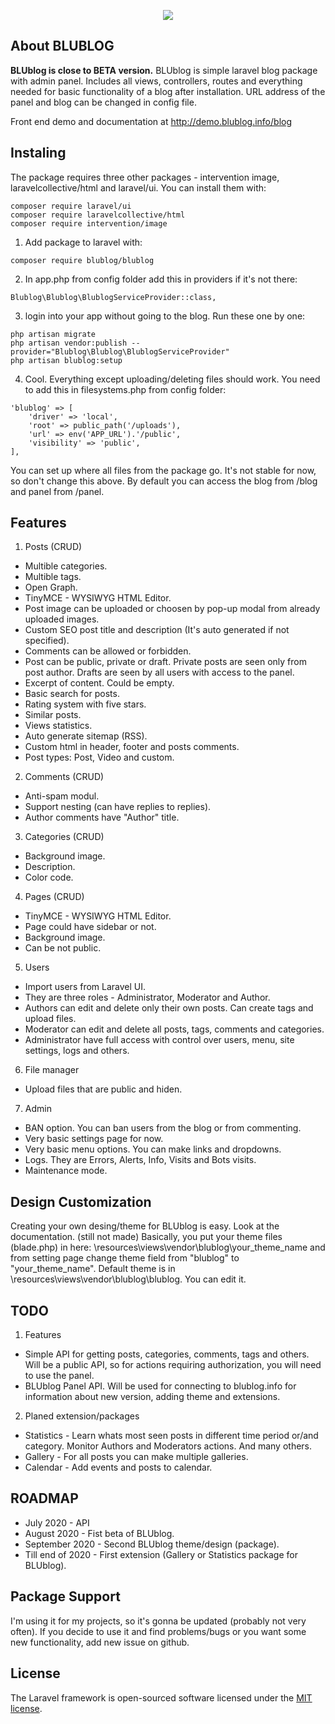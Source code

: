 <p align="center"><img src="http://demo.blublog.info/uploads/posts/1-panel-index.jpg"></p>

## About BLUBLOG
**BLUblog is close to BETA version.**
BLUblog is simple laravel blog package with admin panel. Includes all views, controllers, routes and everything needed for basic functionality of a blog after installation.
URL address of the panel and blog can be changed in config file.

Front end demo and documentation at http://demo.blublog.info/blog

## Instaling
The package requires three other packages - intervention image, laravelcollective/html and laravel/ui.
You can install them with:
```
composer require laravel/ui
composer require laravelcollective/html
composer require intervention/image
```
1. Add package to laravel with:
```
composer require blublog/blublog
```
2. In app.php from config folder add this in providers if it's not there:
```
Blublog\Blublog\BlublogServiceProvider::class,
```
3. login into your app without going to the blog. Run these one by one:
```
php artisan migrate
php artisan vendor:publish --provider="Blublog\Blublog\BlublogServiceProvider"
php artisan blublog:setup
```
4. Cool. Everything except uploading/deleting files should work.
You need to add this in filesystems.php from config folder:
```
'blublog' => [
    'driver' => 'local',
    'root' => public_path('/uploads'),
    'url' => env('APP_URL').'/public',
    'visibility' => 'public',
],
```
You can set up where all files from the package go. It's not stable for now, so don't change this above.
By default you can access the blog from /blog and panel from /panel.
## Features

1. Posts (CRUD)
- Multible categories.
- Multible tags.
- Open Graph.
- TinyMCE - WYSIWYG HTML Editor.
- Post image can be uploaded or choosen by pop-up modal from already uploaded images.
- Custom SEO post title and description (It's auto generated if not specified).
- Comments can be allowed or forbidden.
- Post can be public, private or draft. Private posts are seen only from post author. Drafts are seen by all users with access to the panel.
- Excerpt of content. Could be empty.
- Basic search for posts.
- Rating system with five stars.
- Similar posts.
- Views statistics.
- Auto generate sitemap (RSS).
- Custom html in header, footer and posts comments.
- Post types: Post, Video and custom.


2. Comments (CRUD)
- Anti-spam modul.
- Support nesting (can have replies to replies).
- Author comments have "Author" title.

3. Categories (CRUD)
- Background image.
- Description.
- Color code.

4. Pages (CRUD)
- TinyMCE - WYSIWYG HTML Editor.
- Page could have sidebar or not.
- Background image.
- Can be not public.

5. Users
- Import users from Laravel UI.
- They are three roles - Administrator, Moderator and Author.
- Authors can edit and delete only their own posts. Can create tags and upload files.
- Moderator can edit and delete all posts, tags, comments and categories.
- Administrator have full access with control over users, menu, site settings, logs and others.

6. File manager
- Upload files that are public and hiden.

7. Admin
- BAN option. You can ban users from the blog or from commenting.
- Very basic settings page for now.
- Very basic menu options. You can make links and dropdowns.
- Logs. They are Errors, Alerts, Info, Visits and Bots visits.
- Maintenance mode.

## Design Customization
Creating your own desing/theme for BLUblog is easy. Look at the documentation. (still not made)
Basically, you put your theme files (blade.php) in here: \resources\views\vendor\blublog\your_theme_name and from setting page change theme field from "blublog" to "your_theme_name".
Default theme is in \resources\views\vendor\blublog\blublog. You can edit it.

## TODO
1. Features
- Simple API for getting posts, categories, comments, tags and others. Will be a public API, so for actions requiring authorization, you will need to use the panel.
- BLUblog Panel API. Will be used for connecting to blublog.info for information about new version, adding theme and extensions.  
2. Planed extension/packages
- Statistics - Learn whats most seen posts in different time period or/and category. Monitor Authors and Moderators actions. And many others.
- Gallery - For all posts you can make multiple galleries.
- Calendar - Add events and posts to calendar. 

## ROADMAP
- July 2020 - API
- August 2020 - Fist beta of BLUblog.
- September 2020 - Second BLUblog theme/design (package).
- Till end of 2020 - First extension (Gallery or Statistics package for BLUblog).

## Package Support
I'm using it for my projects, so it's gonna be updated (probably not very often). If you decide to use it and find problems/bugs or you want some new functionality, add new issue on github.

## License

The Laravel framework is open-sourced software licensed under the [MIT license](https://opensource.org/licenses/MIT).
